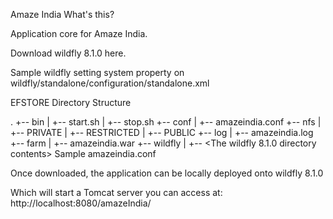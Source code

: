 Amaze India
What's this?

Application core for Amaze India.

Download wildfly 8.1.0 here.

Sample wildfly setting system property on wildfly/standalone/configuration/standalone.xml

<system-properties>
    <property name="AMAZEINDIA" value="E:\home\amazeindia"/>
</system-properties>
EFSTORE Directory Structure

.
+-- bin
|   +-- start.sh
|   +-- stop.sh
+-- conf
|   +-- amazeindia.conf
+-- nfs
|   +-- PRIVATE
|   +-- RESTRICTED
|   +-- PUBLIC
+-- log
|   +-- amazeindia.log
+-- farm
|   +-- amazeindia.war
+-- wildfly
|   +-- <The wildfly 8.1.0 directory contents>
Sample amazeindia.conf

Once downloaded, the application can be locally deployed onto wildfly 8.1.0

Which will start a Tomcat server you can access at: http://localhost:8080/amazeIndia/
